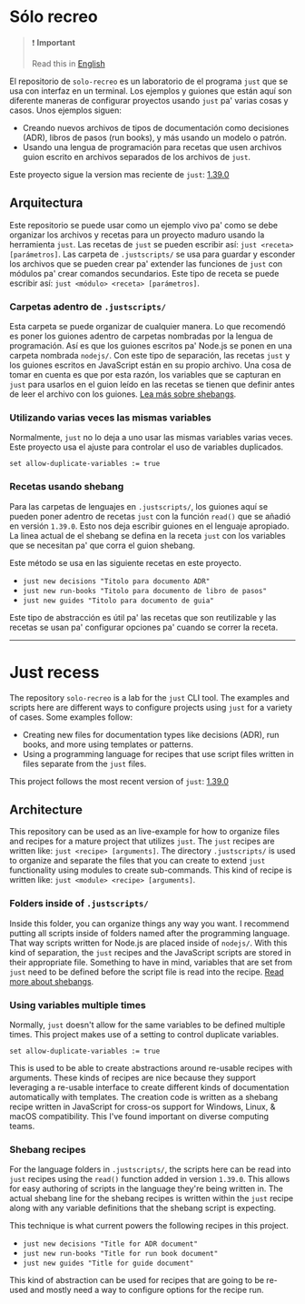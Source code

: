 # Sólo recreo

> ❗ **Important**
>
> Read this in [English](#just-recess)

El repositorio de `solo-recreo` es un laboratorio de el programa `just` que se
usa con interfaz en un terminal. Los ejemplos y guiones que están aquí son
diferente maneras de configurar proyectos usando `just` pa' varias cosas y
casos. Unos ejemplos siguen:

- Creando nuevos archivos de tipos de documentación como decisiones (ADR),
  libros de pasos (run books), y más usando un modelo o patrón.
- Usando una lengua de programación para recetas que usen archivos guion escrito
  en archivos separados de los archivos de `just`.

Este proyecto sigue la version mas reciente de `just`: [1.39.0](https://github.com/casey/just/releases/tag/1.39.0)

## Arquitectura

Este repositorio se puede usar como un ejemplo vivo pa' como se debe organizar
los archivos y recetas para un proyecto maduro usando la herramienta `just`.
Las recetas de `just` se pueden escribir así: `just <receta> [parámetros]`. Las
carpeta de `.justscripts/` se usa para guardar y esconder los archivos que se
pueden crear pa' extender las funciones de `just` con módulos pa' crear comandos
secundarios. Este tipo de receta se puede escribir así: `just <módulo> <receta>
[parámetros]`.

### Carpetas adentro de `.justscripts/`

Esta carpeta se puede organizar de cualquier manera. Lo que recomendó es poner
los guiones adentro de carpetas nombradas por la lengua de programación. Así es
que los guiones escritos pa' Node.js se ponen en una carpeta nombrada `nodejs/`.
Con este tipo de separación, las recetas `just` y los guiones escritos en
JavaScript están en su propio archivo. Una cosa de tomar en cuenta es que por
esta razón, los variables que se capturan en `just` para usarlos en el guion
leído en las recetas se tienen que definir antes de leer el archivo con los
guiones. [Lea más sobre shebangs](#recetas-usando-shebang).

### Utilizando varias veces las mismas variables

Normalmente, `just` no lo deja a uno usar las mismas variables varias veces.
Este proyecto usa el ajuste para controlar el uso de variables duplicados.

```just
set allow-duplicate-variables := true
```

### Recetas usando shebang

Para las carpetas de lenguajes en `.justscripts/`, los guiones aquí se pueden
poner adentro de recetas `just` con la función `read()` que se añadió en versión
`1.39.0`. Esto nos deja escribir guiones en el lenguaje apropiado. La linea
actual de el shebang se defina en la receta `just` con los variables que se
necesitan pa' que corra el guion shebang.

Este método se usa en las siguiente recetas en este proyecto.

- `just new decisions "Titolo para documento ADR"`
- `just new run-books "Titolo para documento de libro de pasos"`
- `just new guides "Titolo para documento de guia"`

Este tipo de abstracción es útil pa' las recetas que son reutilizable y las
recetas se usan pa' configurar opciones pa' cuando se correr la receta.

---

# Just recess

The repository `solo-recreo` is a lab for the `just` CLI tool. The examples and
scripts here are different ways to configure projects using `just` for a variety
of cases. Some examples follow:

- Creating new files for documentation types like decisions (ADR), run books,
  and more using templates or patterns.
- Using a programming language for recipes that use script files written in
  files separate from the `just` files.

This project follows the most recent version of `just`: [1.39.0](https://github.com/casey/just/releases/tag/1.39.0)

## Architecture

This repository can be used as an live-example for how to organize files and
recipes for a mature project that utilizes `just`. The `just` recipes are
written like: `just <recipe> [arguments]`. The directory `.justscripts/` is used
to organize and separate the files that you can create to extend `just`
functionality using modules to create sub-commands. This kind of recipe is
written like: `just <module> <recipe> [arguments]`.

### Folders inside of `.justscripts/`

Inside this folder, you can organize things any way you want. I recommend
putting all scripts inside of folders named after the programming language. That
way scripts written for Node.js are placed inside of `nodejs/`. With this kind
of separation, the `just` recipes and the JavaScript scripts are stored in their
appropriate file. Something to have in mind, variables that are set from `just`
need to be defined before the script file is read into the recipe. [Read more
about shebangs](#shebang-recipes).

### Using variables multiple times

Normally, `just` doesn't allow for the same variables to be defined multiple
times. This project makes use of a setting to control duplicate variables.

```just
set allow-duplicate-variables := true
```

This is used to be able to create abstractions around re-usable recipes with
arguments. These kinds of recipes are nice because they support leveraging a
re-usable interface to create different kinds of documentation automatically
with templates. The creation code is written as a shebang recipe written in
JavaScript for cross-os support for Windows, Linux, & macOS compatibility. This
I've found important on diverse computing teams.

### Shebang recipes

For the language folders in `.justscripts/`, the scripts here can be read into
`just` recipes using the `read()` function added in version `1.39.0`. This
allows for easy authoring of scripts in the language they're being written in.
The actual shebang line for the shebang recipes is written within the `just`
recipe along with any variable definitions that the shebang script is expecting.

This technique is what current powers the following recipes in this project.

- `just new decisions "Title for ADR document"`
- `just new run-books "Title for run book document"`
- `just new guides "Title for guide document"`

This kind of abstraction can be used for recipes that are going to be re-used
and mostly need a way to configure options for the recipe run.
